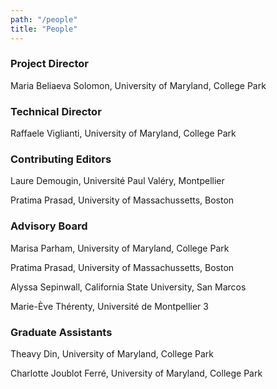 ```yaml
---
path: "/people"
title: "People"
---
```

### Project Director 
Maria Beliaeva Solomon, University of Maryland, College Park

### Technical Director
Raffaele Viglianti, University of Maryland, College Park

### Contributing Editors
Laure Demougin, Université Paul Valéry, Montpellier 

Pratima Prasad, University of Massachussetts, Boston

### Advisory Board
Marisa Parham, University of Maryland, College Park

Pratima Prasad, University of Massachussetts, Boston

Alyssa Sepinwall, California State University, San Marcos

Marie-Ève Thérenty, Université de Montpellier 3

### Graduate Assistants
Theavy Din, University of Maryland, College Park

Charlotte Joublot Ferré, University of Maryland, College Park